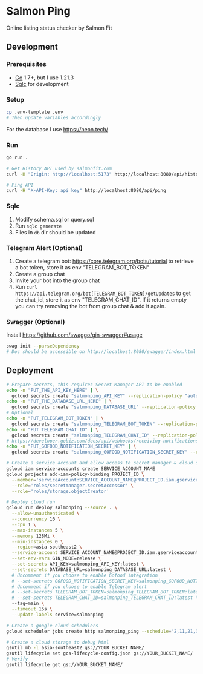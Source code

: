 # Salmon Ping
Online listing status checker by Salmon Fit

## Development
### Prerequisites
- [Go](go) 1.7+, but I use 1.21.3
- [Sqlc](https://docs.sqlc.dev/en/latest/overview/install.html) for development

### Setup
```sh
cp .env-template .env
# Then update variables accordingly
```

For the database I use https://neon.tech/

### Run
```sh
go run .

# Get History API used by salmonfit.com
curl -H "Origin: http://localhost:5173" http://localhost:8080/api/history

# Ping API
curl -H "X-API-Key: api_key" http://localhost:8080/api/ping
```

### Sqlc
1. Modify schema.sql or query.sql
2. Run `sqlc generate`
3. Files in `db` dir should be updated


### Telegram Alert (Optional)
1. Create a telegram bot: https://core.telegram.org/bots/tutorial to retrieve a bot token, store it as env "TELEGRAM_BOT_TOKEN"
2. Create a group chat
3. Invite your bot into the group chat
4. Run `curl https://api.telegram.org/bot[TELEGRAM_BOT_TOKEN]/getUpdates` to get the chat_id, store it as env "TELEGRAM_CHAT_ID". If it returns empty you can try removing the bot from group chat & add it again.

### Swagger (Optional)
Install https://github.com/swaggo/gin-swagger#usage
```sh
swag init --parseDependency
# Doc should be accessible on http://localhost:8080/swagger/index.html
```

## Deployment

```sh
# Prepare secrets, this requires Secret Manager API to be enabled
echo -n "PUT_THE_API_KEY_HERE" | \
  gcloud secrets create "salmonping_API_KEY" --replication-policy "automatic" --data-file -
echo -n "PUT_THE_DATABASE_URL_HERE" | \
  gcloud secrets create "salmonping_DATABASE_URL" --replication-policy "automatic" --data-file -
# Optional
echo -n "PUT_TELEGRAM_BOT_TOKEN" | \
  gcloud secrets create "salmonping_TELEGRAM_BOT_TOKEN" --replication-policy "automatic" --data-file -
echo -n "PUT_TELEGRAM_CHAT_ID" | \
  gcloud secrets create "salmonping_TELEGRAM_CHAT_ID" --replication-policy "automatic" --data-file -
# https://developer.gobiz.com/docs/api/webhooks/receiving-notifications
echo -n "PUT_GOFOOD_NOTIFICATION_SECRET_KEY" | \
  gcloud secrets create "salmonping_GOFOOD_NOTIFICATION_SECRET_KEY" --replication-policy "automatic" --data-file -

# Create a service account and allow access to secret manager & cloud storage
gcloud iam service-accounts create SERVICE_ACCOUNT_NAME
gcloud projects add-iam-policy-binding PROJECT_ID \
  --member='serviceAccount:SERVICE_ACCOUNT_NAME@PROJECT_ID.iam.gserviceaccount.com' \
  --role='roles/secretmanager.secretAccessor' \
  --role='roles/storage.objectCreator'

# Deploy cloud run
gcloud run deploy salmonping --source . \
  --allow-unauthenticated \
  --concurrency 16 \
  --cpu 1 \
  --max-instances 5 \
  --memory 128Mi \
  --min-instances 0 \
  --region=asia-southeast2 \
  --service-account SERVICE_ACCOUNT_NAME@PROJECT_ID.iam.gserviceaccount.com \
  --set-env-vars GIN_MODE=release \
  --set-secrets API_KEY=salmonping_API_KEY:latest \
  --set-secrets DATABASE_URL=salmonping_DATABASE_URL:latest \
  # Uncomment if you choose to enable Gofood integration
  # --set-secrets GOFOOD_NOTIFICATION_SECRET_KEY=salmonping_GOFOOD_NOTIFICATION_SECRET_KEY:latest \
  # Uncomment if you choose to enable Telegram alert
  # --set-secrets TELEGRAM_BOT_TOKEN=salmonping_TELEGRAM_BOT_TOKEN:latest \
  # --set-secrets TELEGRAM_CHAT_ID=salmonping_TELEGRAM_CHAT_ID:latest \
  --tag=main \
  --timeout 15s \
  --update-labels service=salmonping

# Create a google cloud schedulers
gcloud scheduler jobs create http salmonping_ping --schedule="2,11,21,31,41,51,59 9-20 * * 1-6" --location="asia-southeast2" --time-zone="Asia/Jakarta" --uri=ENDPOINT_URL --http-method=GET --headers="X-API-Key=API_KEY"

# Create a cloud storage to debug html
gsutil mb -l asia-southeast2 gs://YOUR_BUCKET_NAME/
gsutil lifecycle set gcs-lifecycle-config.json gs://YOUR_BUCKET_NAME/
# Verify
gsutil lifecycle get gs://YOUR_BUCKET_NAME/
```
